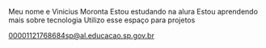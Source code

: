 Meu nome e Vinicius Moronta 
Estou estudando na alura 
Estou aprendendo mais sobre tecnologia 
Utilizo esse espaço para projetos

00001121768684sp@al.educacao.sp.gov.br

